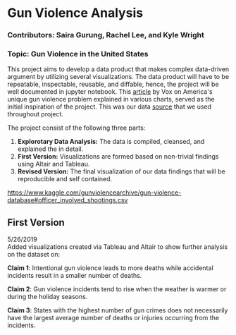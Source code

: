 # Gun Violence Analysis

### Contributors: Saira Gurung, Rachel Lee, and Kyle Wright

### Topic: Gun Violence in the United States
This project aims to develop a data product that makes complex data-driven argument by utilizing several visualizations. The data product will have to be repeatable, inspectable, reusable, and diffable, hence, the project will be well documented in jupyter notebook. This [article](https://www.vox.com/policy-and-politics/2017/10/2/16399418/us-gun-violence-statistics-maps-charts) by Vox on America's unique gun violence problem explained in various charts, served as the initial inspiration of the project. This was our data [source](https://www.kaggle.com/gunviolencearchive/gun-violence-database#officer_involved_shootings.csv
) that we used throughout project.

The project consist of the following three parts:
1. **Explorotary Data Analysis:** 
The data is compiled, cleansed, and explained the in detail.
2. **First Version:**
Visualizations are formed based on non-trivial findings using Altair and Tableau.
3. **Revised Version:** 
The final visualization of our data findings that will be reproducible and self contained.



https://www.kaggle.com/gunviolencearchive/gun-violence-database#officer_involved_shootings.csv

## First Version
5/26/2019  
Added visualizations created via Tableau and Altair to show further analysis on the dataset on:  
  
**Claim 1**: Intentional gun violence leads to more deaths while accidental incidents result in a smaller number of deaths.
  
**Claim 2**: Gun violence incidents tend to rise when the weather is warmer or during the holiday seasons.
  
**Claim 3**: States with the highest number of gun crimes does not necessarily have the largest average number of deaths or injuries occurring from the incidents.

